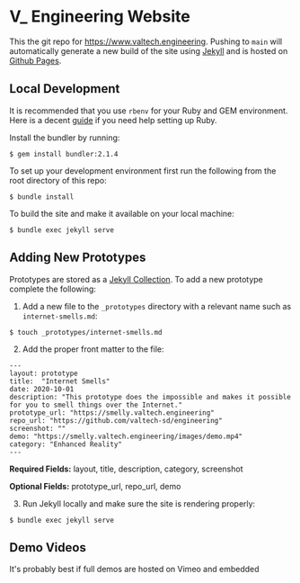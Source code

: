 # V_ Engineering Website

This the git repo for https://www.valtech.engineering. Pushing to `main` will automatically generate a new build of the site using [Jekyll](https://jekyllrb.com) and is hosted on [Github Pages](https://pages.github.com). 

## Local Development

It is recommended that you use `rbenv` for your Ruby and GEM  environment. Here is a decent [guide](https://jekyllrb.com/docs/installation/) if you need help setting up Ruby.

Install the bundler by running:

```
$ gem install bundler:2.1.4
```

To set up your development environment first run the following from the root directory of this repo:

```
$ bundle install
```

To build the site and make it available on your local machine:

```
$ bundle exec jekyll serve
```

## Adding New Prototypes

Prototypes are stored as a [Jekyll Collection](https://jekyllrb.com/docs/collections/). To add a new prototype complete the following:

1) Add a new file to the `_prototypes` directory with a relevant name such as `internet-smells.md`:

```
$ touch _prototypes/internet-smells.md
```

2) Add the proper front matter to the file:

```
---
layout: prototype
title:  "Internet Smells"
date: 2020-10-01
description: "This prototype does the impossible and makes it possible for you to smell things over the Internet."
prototype_url: "https://smelly.valtech.engineering"
repo_url: "https://github.com/valtech-sd/engineering"
screenshot: ""
demo: "https://smelly.valtech.engineering/images/demo.mp4"
category: "Enhanced Reality"
---
```

**Required Fields:** layout, title, description, category, screenshot

**Optional Fields:** prototype_url, repo_url, demo

3) Run Jekyll locally and make sure the site is rendering properly:

```
$ bundle exec jekyll serve
```

## Demo Videos

It's probably best if full demos are hosted on Vimeo and embedded